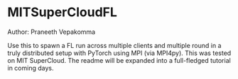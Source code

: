 # MITSuperCloudFL
Author: Praneeth Vepakomma

Use this to spawn a FL run across multiple clients and multiple round in a truly distributed setup with PyTorch using MPI (via MPI4py). This was tested on MIT SuperCloud.
The readme will be expanded into a full-fledged tutorial in coming days.

